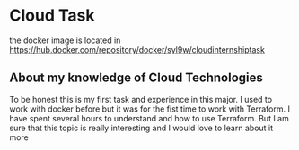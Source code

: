 # Cloud Task

the docker image is located in https://hub.docker.com/repository/docker/syl9w/cloudinternshiptask

## About my knowledge of Cloud Technologies

To be honest this is my first task and experience in this major. I used to work with docker before but it was for the fist time to work with Terraform.
I have spent several hours to understand and how to use Terraform. But I am sure that this topic is really interesting and I would love to learn about it more 

